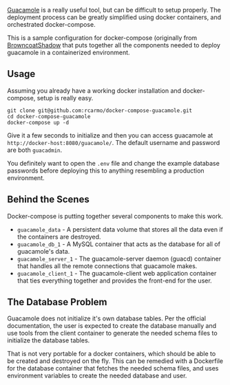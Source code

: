 [Guacamole](https://guacamole.incubator.apache.org/) is a really useful tool,
but can be difficult to setup properly. The deployment  process can be greatly
simplified using docker containers, and orchestrated docker-compose.

This is a sample configuration for docker-compose (originally from [BrowncoatShadow](https://github.com/BrowncoatShadow/compose-guacamole) that puts together all the
components needed to deploy guacamole in a containerized environment.

## Usage
Assuming you already have a working docker installation and docker-compose,
setup is really easy.

```
git clone git@github.com:rcarmo/docker-compose-guacamole.git
cd docker-compose-guacamole
docker-compose up -d
```

Give it a few seconds to initialize and then you can access guacamole
at `http://docker-host:8080/guacamole/`. The default username and password are
both `guacadmin`.

You definitely want to open the `.env` file and change the example database passwords
before deploying this to anything resembling a production environment.


## Behind the Scenes
Docker-compose is putting together several components to make this work.

- `guacamole_data` - A persistent data volume that stores all the data even
  if the containers are destroyed.
- `guacamole_db_1` - A MySQL container that acts as the database for all of
  guacamole's data.
- `guacamole_server_1` - The guacamole-server daemon (guacd) container that handles all the
  remote connections that guacamole makes.
- `guacamole_client_1` - The guacamole-client web application container that ties
  everything together and provides the front-end for the user.


## The Database Problem
Guacamole does not initialize it's own database tables. Per the official
documentation, the user is expected to create the database manually and use
tools from the client container to generate the needed schema files to
initialize the database tables.

That is not very portable for a docker containers, which should be able to be
created and destroyed on the fly. This can be remedied with a Dockerfile for the
database container that fetches the needed schema files, and uses environment
variables to create the needed database and user.
